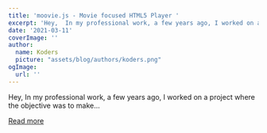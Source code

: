 ```yaml
---
title: 'moovie.js - Movie focused HTML5 Player '
excerpt: 'Hey,  In my professional work, a few years ago, I worked on a project where the objective was to make...'
date: '2021-03-11'
coverImage: ''
author:
  name: Koders
  picture: "assets/blog/authors/koders.png"
ogImage:
  url: ''
---
```


Hey,  In my professional work, a few years ago, I worked on a project where the objective was to make...

[Read more](https://dev.to/bmsvieira/moovie-js-movie-focused-html5-player-22l1)
